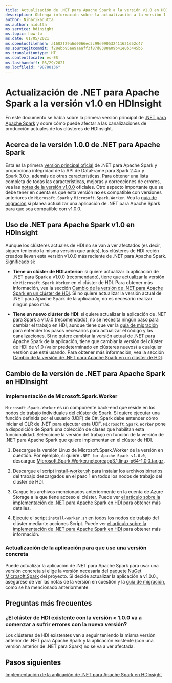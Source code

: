 ```yaml
---
title: Actualización de .NET para Apache Spark a la versión v1.0 en HDI
description: Obtenga información sobre la actualización a la versión 1.0 de .NET para Apache Spark en HDI y sobre cómo afecta eso al código y los clústeres existentes.
author: Niharikadutta
ms.author: nidutta
ms.service: hdinsight
ms.topic: how-to
ms.date: 01/05/2021
ms.openlocfilehash: a1602f29a6d0066ec3c99e990532411621652c47
ms.sourcegitcommit: f28ebb95ae9aaaff3f87d8388a09b41e0b3445b5
ms.translationtype: HT
ms.contentlocale: es-ES
ms.lasthandoff: 03/29/2021
ms.locfileid: "98788136"
---
```

# <a name="updating-net-for-apache-spark-to-version-v10--in-hdinsight"></a>Actualización de .NET para Apache Spark a la versión v1.0 en HDInsight

En este documento se habla sobre la primera versión principal de [.NET para Apache Spark](https://github.com/dotnet/spark) y sobre cómo puede afectar a las canalizaciones de producción actuales de los clústeres de HDInsight.

## <a name="about-net-for-apache-spark-version-100"></a>Acerca de la versión 1.0.0 de .NET para Apache Spark

Esta es la primera [versión principal oficial](https://github.com/dotnet/spark/releases/tag/v1.0.0) de .NET para Apache Spark y proporciona integridad de la API de DataFrame para Spark 2.4.x y Spark 3.0.x, además de otras características. Para obtener una lista completa de todas las características, mejoras y correcciones de errores, vea las [notas de la versión v1.0.0](https://github.com/dotnet/spark/blob/master/docs/release-notes/1.0.0/release-1.0.0.md) oficiales.
Otro aspecto importante que se debe tener en cuenta es que esta versión **no** es compatible con versiones anteriores de `Microsoft.Spark` y `Microsoft.Spark.Worker`. Vea la [guía de migración](https://github.com/dotnet/spark/blob/master/docs/migration-guide.md#upgrading-from-microsoftspark-0x-to-10) si planea actualizar una aplicación de .NET para Apache Spark para que sea compatible con v1.0.0.

## <a name="using-net-for-apache-spark-v10-in-hdinsight"></a>Uso de .NET para Apache Spark v1.0 en HDInsight

Aunque los clústeres actuales de HDI no se van a ver afectados (es decir, siguen teniendo la misma versión que antes), los clústeres de HDI recién creados llevan esta versión v1.0.0 más reciente de .NET para Apache Spark. Significado si:

- **Tiene un clúster de HDI anterior**: si quiere actualizar la aplicación de .NET para Spark a v1.0.0 (recomendado), tiene que actualizar la versión de `Microsoft.Spark.Worker` en el clúster de HDI. Para obtener más información, vea la sección [Cambio de la versión de .NET para Apache Spark en un clúster de HDI](#changing-net-for-apache-spark-version-on-hdinsight).
Si no quiere actualizar la versión actual de .NET para Apache Spark de la aplicación, no es necesario realizar ningún paso más.  

- **Tiene un nuevo clúster de HDI**: si quiere actualizar la aplicación de .NET para Spark a v1.0.0 (recomendado), no se necesita ningún paso para cambiar el trabajo en HDI, aunque tiene que ver la [guía de migración](https://github.com/dotnet/spark/blob/master/docs/migration-guide.md#upgrading-from-microsoftspark-0x-to-10) para entender los pasos necesarios para actualizar el código y las canalizaciones.
Si no quiere cambiar la versión actual de .NET para Apache Spark de la aplicación, tiene que cambiar la versión del clúster de HDI de v1.0 (valor predeterminado en clústeres nuevos) a cualquier versión que esté usando. Para obtener más información, vea la sección [Cambio de la versión de .NET para Apache Spark en un clúster de HDI](spark-dotnet-version-update.md#changing-net-for-apache-spark-version-on-hdinsight).  

## <a name="changing-net-for-apache-spark-version-on-hdinsight"></a>Cambio de la versión de .NET para Apache Spark en HDInsight

### <a name="deploy-microsoftsparkworker"></a>Implementación de Microsoft.Spark.Worker

`Microsoft.Spark.Worker` es un componente back-end que reside en los nodos de trabajo individuales del clúster de Spark. Si quiere ejecutar una función definida por el usuario (UDF) de C#, Spark debe entender cómo iniciar el CLR de .NET para ejecutar esta UDF. `Microsoft.Spark.Worker` pone a disposición de Spark una colección de clases que habilitan esta funcionalidad. Seleccione la versión del trabajo en función de la versión de .NET para Apache Spark que quiere implementar en el clúster de HDI.

1. Descargue la versión Linux de Microsoft.Spark.Worker de la versión en cuestión. Por ejemplo, si quiere `.NET for Apache Spark v1.0.0`, descargue [Microsoft.Spark.Worker.netcoreapp3.1.linux-x64-1.0.0.tar.gz](https://github.com/dotnet/spark/releases/tag/v1.0.0).  

2. Descargue el script [install-worker.sh](https://github.com/dotnet/spark/blob/master/deployment/install-worker.sh) para instalar los archivos binarios del trabajo descargados en el paso 1 en todos los nodos de trabajo del clúster de HDI.  

3. Cargue los archivos mencionados anteriormente en la cuenta de Azure Storage a la que tiene acceso el clúster. Puede ver [el artículo sobre la implementación de .NET para Apache Spark en HDI](/dotnet/spark/tutorials/hdinsight-deployment#upload-files-to-azure) para obtener más detalles.

4. Ejecute el script `install-worker.sh` en todos los nodos de trabajo del clúster mediante acciones Script. Puede ver [el artículo sobre la implementación de .NET para Apache Spark en HDI](/dotnet/spark/tutorials/hdinsight-deployment#run-the-hdinsight-script-action) para obtener más información.

### <a name="update-your-application-to-use-specific-version"></a>Actualización de la aplicación para que use una versión concreta

Puede actualizar la aplicación de .NET para Apache Spark para usar una versión concreta si elige la versión necesaria del [paquete NuGet Microsoft.Spark](https://www.nuget.org/packages/Microsoft.Spark/) del proyecto. Si decide actualizar la aplicación a v1.0.0., asegúrese de ver las notas de la versión en cuestión y la [guía de migración](https://github.com/dotnet/spark/blob/master/docs/migration-guide.md#upgrading-from-microsoftspark-0x-to-10), como se ha mencionado anteriormente.

## <a name="faqs"></a>Preguntas más frecuentes

### <a name="will-my-existing-hdi-cluster-with-version--100-start-failing-with-the-new-release"></a>¿El clúster de HDI existente con la versión < 1.0.0 va a comenzar a sufrir errores con la nueva versión?

Los clústeres de HDI existentes van a seguir teniendo la misma versión anterior de .NET para Apache Spark y la aplicación existente (con una versión anterior de .NET para Spark) no se va a ver afectada.

## <a name="next-steps"></a>Pasos siguientes

[Implementación de la aplicación de .NET para Apache Spark en HDInsight](/dotnet/spark/tutorials/hdinsight-deployment)